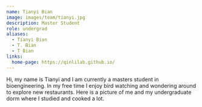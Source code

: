```yaml
---
name: Tianyi Bian
image: images/team/tianyi.jpg
description: Master Student
role: undergrad
aliases:
  - Tianyi Bian
  - T. Bian
  - T Bian
links:
  home-page: https://qinlilab.github.io/
---
```


Hi, my name is Tianyi and I am currently a masters student in bioengineering. In my free time I enjoy bird watching and wondering around to explore new restaurants. Here is a picture of me and my undergraduate dorm where I studied and cooked a lot.